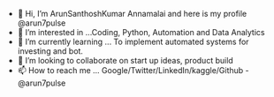 - 👋 Hi, I’m ArunSanthoshKumar Annamalai and here is my profile @arun7pulse
- 👀 I’m interested in ...Coding, Python, Automation and Data Analytics
- 🌱 I’m currently learning ... To implement automated systems for investing and bot.  
- 💞️ I’m looking to collaborate on start up ideas, product build
- 📫 How to reach me ... Google/Twitter/LinkedIn/kaggle/Github -  @arun7pulse 

<!---
arun7pulse/arun7pulse is a ✨ special ✨ repository because its `README.md` (this file) appears on your GitHub profile.
You can click the Preview link to take a look at your changes.
--->
